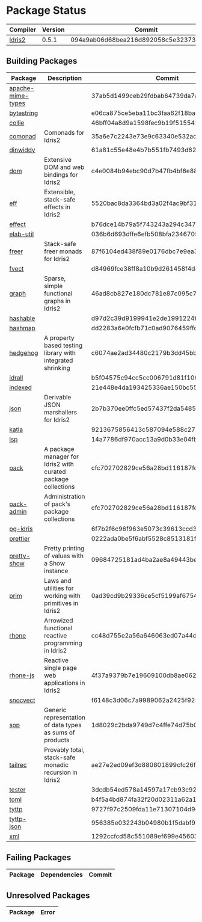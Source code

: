 # Package Status

| Compiler | Version | Commit |
| --- | --- | --- |
| [Idris2](https://github.com/idris-lang/Idris2.git) | 0.5.1 | 094a9ab06d68bea216d892058c5e323738cab858 |

## Building Packages

| Package | Description | Commit |
| --- | --- | --- |
| [apache-mime-types](https://github.com/kbertalan/idris2-apache-mime-types) |  | 37ab5d1499ceb29fdbab64739da7a78559aaab5a |
| [bytestring](https://github.com/stefan-hoeck/idris2-bytestring) |  | e06ca875ce5eba11bc3faa62f18ba652c0ea73a1 |
| [collie](https://github.com/ohad/collie) |  | 46bff04a8d9a1598fec9b19f515541df16dc64ef |
| [comonad](https://github.com/stefan-hoeck/idris2-comonad) | Comonads for Idris2 | 35a6e7c2243e73e9c63340e532adaf3197cea3d3 |
| [dinwiddy](https://github.com/bobbbay/dinwiddy) |  | 61a81c55e48e4b7b551fb7493d623cb7659a37ce |
| [dom](https://github.com/stefan-hoeck/idris2-dom) | Extensive DOM and web bindings for Idris2 | c4e0084b94ebc90d7b47fb4bf6e88aa31a3b1262 |
| [eff](https://github.com/stefan-hoeck/idris2-eff) | Extensible, stack-safe effects in Idris2 | 5520bac8da3364bd3a02f4ac9bf318ce85479c6a |
| [effect](https://github.com/Russoul/Idris2-Effect) |  | b76dce14b79a5f743243a294c3474c6f113f8e3a |
| [elab-util](https://github.com/stefan-hoeck/idris2-elab-util) |  | 036b6d693dffe6efb508bfa2346705d51f9d0b61 |
| [freer](https://github.com/stefan-hoeck/idris2-freer) | Stack-safe freer monads for Idris2 | 87f6104ed438f89e0176dbc7e9ea3f57128e683d |
| [fvect](https://github.com/mattpolzin/idris-fvect) |  | d84969fce38ff8a10b9d261458f4d495e6e0f1ca |
| [graph](https://github.com/stefan-hoeck/idris2-graph) | Sparse, simple functional graphs in Idris2 | 46ad8cb827e180dc781e87c095c7dba17b2b9756 |
| [hashable](https://github.com/Z-snails/Idris2-hashable) |  | d97d2c39d9199941e2de1991224f564fc4b956dd |
| [hashmap](https://github.com/Z-snails/idris2-hashmap) |  | dd2283a6e0fcfb71c0ad9076459ffdfb6110f18a |
| [hedgehog](https://github.com/stefan-hoeck/idris2-hedgehog) | A property based testing library with integrated shrinking | c6074ae2ad34480c2179b3dd45bb4e4605961445 |
| [idrall](https://github.com/alexhumphreys/idrall) |  | b5f04575c94cc5cc006791d81f106f5492e3b8f3 |
| [indexed](https://github.com/mattpolzin/idris-indexed) |  | 21e448e4da193425336ae150bc55e015c6445415 |
| [json](https://github.com/stefan-hoeck/idris2-json) | Derivable JSON marshallers for Idris2 | 2b7b370ee0ffc5ed57437f2da548548dd0000e9d |
| [katla](https://github.com/idris-community/katla) |  | 9213675856413c587094e588c2758390f0020faf |
| [lsp](https://github.com/idris-community/idris2-lsp) |  | 14a7786df970acc13a9d0b33e04fb9540d9cebb5 |
| [pack](https://github.com/stefan-hoeck/idris2-pack) | A package manager for Idris2 with curated package collections | cfc702702829ce56a28bd116187fd23e82be0a64 |
| [pack-admin](https://github.com/stefan-hoeck/idris2-pack) | Administration of pack's package collections | cfc702702829ce56a28bd116187fd23e82be0a64 |
| [pg-idris](https://github.com/mattpolzin/pg-idris) |  | 6f7b2f6c96f963e5073c39613ccd394bc2f3ace5 |
| [prettier](https://github.com/Z-snails/prettier) |  | 0222ada0be5f6abf5528c8513181f2f4ad117b4b |
| [pretty-show](https://github.com/stefan-hoeck/idris2-pretty-show) | Pretty printing of values with a Show instance | 09684725181ad4ba2ae8a49443bee358d7947c25 |
| [prim](https://github.com/stefan-hoeck/idris2-prim) | Laws and utilities for working with primitives in Idris2 | 0ad39cd9b29336ce5cf5199af6754af1a085b0c6 |
| [rhone](https://github.com/stefan-hoeck/idris2-rhone) | Arrowized functional reactive programming in Idris2 | cc48d755e2a56a646063ed07a44d6a452dd0e488 |
| [rhone-js](https://github.com/stefan-hoeck/idris2-rhone-js) | Reactive single page web applications in Idris2 | 4f37a9379b7e19609100db8ae062e0f3fd6a98f1 |
| [snocvect](https://github.com/mattpolzin/idris-snocvect) |  | f6148c3d06c7a9989062a2425f925fc844468215 |
| [sop](https://github.com/stefan-hoeck/idris2-sop) | Generic representation of data types as sums of products | 1d8029c2bda9749d7c4ffe74d75b0bd7f51815d2 |
| [tailrec](https://github.com/stefan-hoeck/idris2-tailrec) | Provably total, stack-safe monadic recursion in Idris2 | ae27e2ed09ef3d880801899cfc26f470f5b71332 |
| [tester](https://github.com/cuddlefishie/tester-idr) |  | 3dcdb54ed578a14597a17cb93c926734a9da69ca |
| [toml](https://github.com/cuddlefishie/toml-idr) |  | b4f5a4bd874fa32f20d02311a62a1910dc48123f |
| [tyttp](https://github.com/kbertalan/tyttp) |  | 9727f97c2509fda11e71307104d9d3b27a41c903 |
| [tyttp-json](https://github.com/kbertalan/tyttp-json) |  | 956385e032243b04980b1f5dabf95411cce665ce |
| [xml](https://github.com/madman-bob/idris2-xml) |  | 1292ccfcd58c551089ef699e4560343d5c473d64 |


## Failing Packages

| Package | Dependencies | Commit |
| --- | --- | --- |


## Unresolved Packages

| Package | Error |
| --- | --- |
